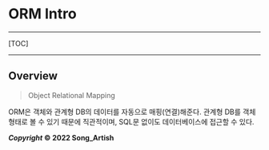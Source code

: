 

# ORM Intro

---


[TOC]

---



## Overview

> Object Relational Mapping

ORM은 객체와 관계형 DB의 데이터를 자동으로 매핑(연결)해준다. 관계형 DB를 객체 형태로 볼 수 있기 때문에 직관적이며, SQL문 없이도 데이터베이스에 접근할 수 있다.



***Copyright* © 2022 Song_Artish**